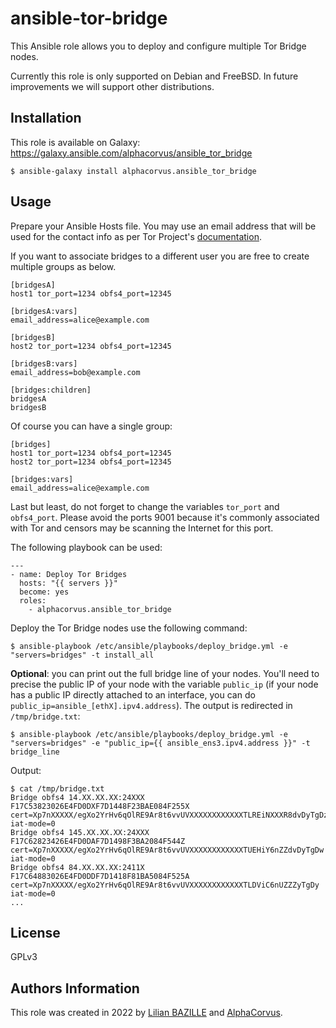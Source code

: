 # ansible-tor-bridge

This Ansible role allows you to deploy and configure multiple Tor Bridge nodes.

Currently this role is only supported on Debian and FreeBSD. In future improvements we will support other distributions.

## Installation

This role is available on Galaxy: https://galaxy.ansible.com/alphacorvus/ansible_tor_bridge

```
$ ansible-galaxy install alphacorvus.ansible_tor_bridge
```

## Usage

Prepare your Ansible Hosts file. You may use an email address that will be used for the contact info as per Tor Project's [documentation](https://community.torproject.org/relay/setup/bridge/).

If you want to associate bridges to a different user you are free to create multiple groups as below.

```
[bridgesA]
host1 tor_port=1234 obfs4_port=12345

[bridgesA:vars]
email_address=alice@example.com

[bridgesB]
host2 tor_port=1234 obfs4_port=12345

[bridgesB:vars]
email_address=bob@example.com

[bridges:children]
bridgesA
bridgesB
```

Of course you can have a single group:

```
[bridges]
host1 tor_port=1234 obfs4_port=12345
host2 tor_port=1234 obfs4_port=12345

[bridges:vars]
email_address=alice@example.com
```

Last but least, do not forget to change the variables `tor_port` and `obfs4_port`. Please avoid the ports 9001 because it's commonly associated with Tor and censors may be scanning the Internet for this port.

The following playbook can be used:

```
---
- name: Deploy Tor Bridges
  hosts: "{{ servers }}"
  become: yes
  roles:
    - alphacorvus.ansible_tor_bridge
```

Deploy the Tor Bridge nodes use the following command: 

```
$ ansible-playbook /etc/ansible/playbooks/deploy_bridge.yml -e "servers=bridges" -t install_all
```

**Optional**: you can print out the full bridge line of your nodes. You'll need to precise the public IP of your node with the variable `public_ip` (if your node has a public IP directly attached to an interface, you can do `public_ip=ansible_[ethX].ipv4.address`). The output is redirected in `/tmp/bridge.txt`:

```
$ ansible-playbook /etc/ansible/playbooks/deploy_bridge.yml -e "servers=bridges" -e "public_ip={{ ansible_ens3.ipv4.address }}" -t bridge_line
```

Output:
```
$ cat /tmp/bridge.txt
Bridge obfs4 14.XX.XX.XX:24XXX F17C53823026E4FD0DXF7D1448F23BAE084F255X cert=Xp7nXXXXX/egXo2YrHv6qOlRE9Ar8t6vvUVXXXXXXXXXXXXTLREiNXXXR8dvDyTgDz iat-mode=0
Bridge obfs4 145.XX.XX.XX:24XXX F17C62823426E4FD0DAF7D1498F3BA2084F544Z cert=Xp7nXXXXX/egXo2YrHv6qOlRE9Ar8t6vvUVXXXXXXXXXXXXTUEHiY6nZZdvDyTgDw iat-mode=0
Bridge obfs4 84.XX.XX.XX:2411X F17C64883026E4FD0DDF7D1418F81BA5084F525A cert=Xp7nXXXXX/egXo2YrHv6qOlRE9Ar8t6vvUVXXXXXXXXXXXXTLDViC6nUZZZyTgDy iat-mode=0
...
```

## License

GPLv3

## Authors Information

This role was created in 2022 by [Lilian BAZILLE](https://github.com/lilianbaz) and [AlphaCorvus](https://github.com/AlphaCorvus).
